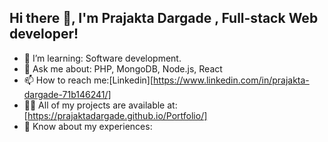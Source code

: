 ## Hi there 👋, I'm Prajakta Dargade , Full-stack Web developer!
- 🌱 I’m learning: Software development.
- 💬 Ask me about: PHP, MongoDB, Node.js, React
- 📫 How to reach me:[Linkedin][https://www.linkedin.com/in/prajakta-dargade-71b146241/]
- 👨‍💻 All of my projects are available at: [https://prajaktadargade.github.io/Portfolio/]
- 📄 Know about my experiences:

<!--
**PrajaktaDargade/PrajaktaDargade** is a ✨ _special_ ✨ repository because its `README.md` (this file) appears on your GitHub profile.

Here are some ideas to get you started:

- 🔭 I’m currently working at Trupoint IT & Consultancy Pvt. Ltd.
- 🌱 I’m currently learning ...
- 👯 I’m looking to collaborate on ...
- 🤔 I’m looking for help with ...
- 💬 Ask me about ...
- 📫 How to reach me: ...
- 😄 Pronouns: ...
- ⚡ Fun fact: ...
-->

